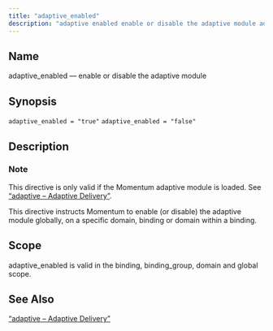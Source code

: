 ```yaml
---
title: "adaptive_enabled"
description: "adaptive enabled enable or disable the adaptive module adaptive enabled true adaptive enabled false This directive is only valid if the Momentum adaptive module is loaded See Section 14 2 adaptive Adaptive Delivery This directive instructs Momentum to enable or disable the adaptive module globally on a specific domain binding..."
---
```


<a name="conf.ref.adaptive_enabled"></a> 
## Name

adaptive_enabled — enable or disable the adaptive module

## Synopsis

`adaptive_enabled = "true"`
`adaptive_enabled = "false"`

<a name="idp7372032"></a> 
## Description

### Note

This directive is only valid if the Momentum adaptive module is loaded. See [“adaptive – Adaptive Delivery”](/momentum/3/3-reference/3-reference-modules-adaptive).

This directive instructs Momentum to enable (or disable) the adaptive module globally, on a specific domain, binding or domain within a binding.

<a name="idp7375232"></a> 
## Scope

adaptive_enabled is valid in the binding, binding_group, domain and global scope.

<a name="idp7376912"></a> 
## See Also

[“adaptive – Adaptive Delivery”](/momentum/3/3-reference/3-reference-modules-adaptive)